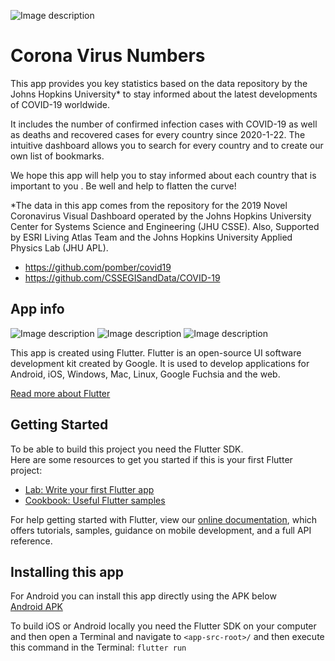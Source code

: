![Image description](/readme-resources/AppIcon.png)

# Corona Virus Numbers

This app provides you key statistics based on the data repository by the Johns Hopkins University\* to stay informed about the latest developments of COVID-19 worldwide.

It includes the number of confirmed infection cases with COVID-19 as well as deaths and recovered cases for every country since 2020-1-22. The intuitive dashboard allows you to search for every country and to create our own list of bookmarks.

We hope this app will help you to stay informed about each country that is important to you .
Be well and help to flatten the curve!

\*The data in this app comes from the repository for the 2019 Novel Coronavirus Visual Dashboard operated by the Johns Hopkins University Center for Systems Science and Engineering (JHU CSSE). Also, Supported by ESRI Living Atlas Team and the Johns Hopkins University Applied Physics Lab (JHU APL).

- https://github.com/pomber/covid19
- https://github.com/CSSEGISandData/COVID-19

## App info

![Image description](/readme-resources/iPhone_Xs_Max_1.png)
![Image description](/readme-resources/iPhone_Xs_Max_2.png)
![Image description](/readme-resources/iPhone_Xs_Max_3.png)

This app is created using Flutter. Flutter is an open-source UI software development kit created by Google. It is used to develop applications for Android, iOS, Windows, Mac, Linux, Google Fuchsia and the web.

[Read more about Flutter](https://flutter.dev/)

## Getting Started

To be able to build this project you need the Flutter SDK.  
Here are some resources to get you started if this is your first Flutter project:

- [Lab: Write your first Flutter app](https://flutter.dev/docs/get-started/codelab)
- [Cookbook: Useful Flutter samples](https://flutter.dev/docs/cookbook)

For help getting started with Flutter, view our
[online documentation](https://flutter.dev/docs), which offers tutorials,
samples, guidance on mobile development, and a full API reference.

## Installing this app

For Android you can install this app directly using the APK below  
[Android APK](releases/Android/corona-app-release.apk)

To build iOS or Android locally you need the Flutter SDK on your computer and then open a Terminal and navigate to `<app-src-root>/` and then execute this command in the Terminal: `flutter run`
